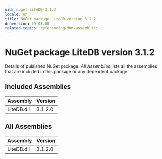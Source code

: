 ```yaml
---
uid: nuget-LiteDB-3.1.2
locale: en
title: NuGet package LiteDB version 3.1.2
dnnversion: 09.08.00
related-topics: referencing-dnn-assemblies
---
```


# NuGet package LiteDB version 3.1.2
Details of published NuGet package.
*All Assemblies* lists all the assemblies that are included in this package or any dependent package.

## Included Assemblies

|Assembly|Version|
|---|---|
|LiteDB.dll|3.1.2.0|

## All Assemblies

|Assembly|Version|
|---|---|
|LiteDB.dll|3.1.2.0|

